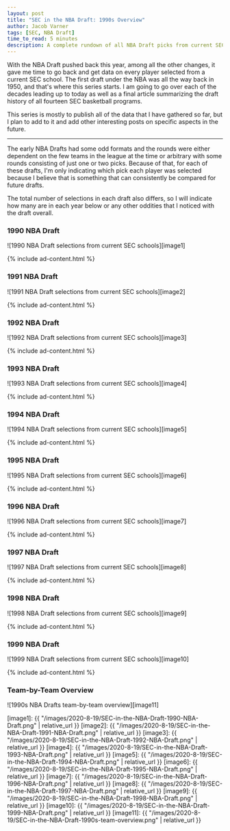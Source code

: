 ```yaml
---
layout: post
title: "SEC in the NBA Draft: 1990s Overview"
author: Jacob Varner
tags: [SEC, NBA Draft]
time_to_read: 5 minutes
description: A complete rundown of all NBA Draft picks from current SEC basketball schools throughout the 1990s decade.
---
```


With the NBA Draft pushed back this year, among all the other changes, it gave me time to go back and get data on every player selected from a current SEC school. The first draft under the NBA was all the way back in 1950, and that's where this series starts. I am going to go over each of the decades leading up to today as well as a final article summarizing the draft history of all fourteen SEC basketball programs.

<!-- Make sure to check out other posts in this series: -->

<!-- [1950s NBA Drafts](% post_url 2020-8-15-sec-in-nba-draft-1950s-overview %}) -->

<!-- [1960s NBA Drafts](% post_url 2020-8-16-sec-in-nba-draft-1960s-overview %}) -->

<!-- [1970s NBA Drafts](% post_url 2020-8-17-sec-in-nba-draft-1970s-overview %}) -->

<!-- [1980s NBA Drafts](% post_url 2020-8-18-sec-in-nba-draft-1980s-overview %}) -->

<!-- [2000s NBA Drafts](% post_url 2020-8-20-sec-in-nba-draft-2000s-overview %}) -->

<!-- [2010s NBA Drafts](% post_url 2020-8-21-sec-in-nba-draft-2010s-overview %}) -->

<!-- [Overview by School](% post_url 2020-8-22-sec-in-nba-draft-team-by-team-overview %}) -->

This series is mostly to publish all of the data that I have gathered so far, but I plan to add to it and add other interesting posts on specific aspects in the future.

---

The early NBA Drafts had some odd formats and the rounds were either dependent on the few teams in the league at the time or arbitrary with some rounds consisting of just one or two picks. Because of that, for each of these drafts, I'm only indicating which pick each player was selected because I believe that is something that can consistently be compared for future drafts.

The total number of selections in each draft also differs, so I will indicate how many are in each year below or any other oddities that I noticed with the draft overall.

### 1990 NBA Draft

![1990 NBA Draft selections from current SEC schools][image1]

{% include ad-content.html %}

### 1991 NBA Draft

![1991 NBA Draft selections from current SEC schools][image2]

{% include ad-content.html %}

### 1992 NBA Draft

![1992 NBA Draft selections from current SEC schools][image3]

{% include ad-content.html %}

### 1993 NBA Draft

![1993 NBA Draft selections from current SEC schools][image4]

{% include ad-content.html %}

### 1994 NBA Draft

![1994 NBA Draft selections from current SEC schools][image5]

{% include ad-content.html %}

### 1995 NBA Draft

![1995 NBA Draft selections from current SEC schools][image6]

{% include ad-content.html %}

### 1996 NBA Draft

![1996 NBA Draft selections from current SEC schools][image7]

{% include ad-content.html %}

### 1997 NBA Draft

![1997 NBA Draft selections from current SEC schools][image8]

{% include ad-content.html %}

### 1998 NBA Draft

![1998 NBA Draft selections from current SEC schools][image9]

{% include ad-content.html %}

### 1999 NBA Draft

![1999 NBA Draft selections from current SEC schools][image10]

{% include ad-content.html %}

### Team-by-Team Overview

![1990s NBA Drafts team-by-team overview][image11]

[image1]: {{ "/images/2020-8-19/SEC-in-the-NBA-Draft-1990-NBA-Draft.png" | relative_url }}
[image2]: {{ "/images/2020-8-19/SEC-in-the-NBA-Draft-1991-NBA-Draft.png" | relative_url }}
[image3]: {{ "/images/2020-8-19/SEC-in-the-NBA-Draft-1992-NBA-Draft.png" | relative_url }}
[image4]: {{ "/images/2020-8-19/SEC-in-the-NBA-Draft-1993-NBA-Draft.png" | relative_url }}
[image5]: {{ "/images/2020-8-19/SEC-in-the-NBA-Draft-1994-NBA-Draft.png" | relative_url }}
[image6]: {{ "/images/2020-8-19/SEC-in-the-NBA-Draft-1995-NBA-Draft.png" | relative_url }}
[image7]: {{ "/images/2020-8-19/SEC-in-the-NBA-Draft-1996-NBA-Draft.png" | relative_url }}
[image8]: {{ "/images/2020-8-19/SEC-in-the-NBA-Draft-1997-NBA-Draft.png" | relative_url }}
[image9]: {{ "/images/2020-8-19/SEC-in-the-NBA-Draft-1998-NBA-Draft.png" | relative_url }}
[image10]: {{ "/images/2020-8-19/SEC-in-the-NBA-Draft-1999-NBA-Draft.png" | relative_url }}
[image11]: {{ "/images/2020-8-19/SEC-in-the-NBA-Draft-1990s-team-overview.png" | relative_url }}










